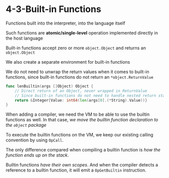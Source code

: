 # 4-3-Built-in Functions

Functions built into the interpreter, into the language itself

Such functions are **atomic/single-level** operation implemented directly in the host language

Built-in functions accept zero or more `object.Object` and returns an `object.Object`

We also create a separate environment for built-in functions

We do not need to unwrap the return values when it comes to built-in functions, since built-in functions do not return an `*object.ReturnValue`

```go
func lenBuiltin(args []Object) Object {
    // Direct return of an Object, never wrapped in ReturnValue
    // Since built-in functions do not need to handle nested return statemenets
    return &Integer{Value: int64(len(args[0].(*String).Value))}
}

```

When adding a compiler, we need the VM to be able to use the builtin functions as well. In that case, _we move the builtin function declaration to the `object` package_

To execute the builtin functions on the VM, we keep our existing calling convention by using `OpCall`.

The only difference compared when compiling a builtin function is _how the function ends up on the stack_.

Builtin functions _have their own scopes_. And when the compiler detects a reference to a builtin function, it will emit a `OpGetBuiltin` instruction.
